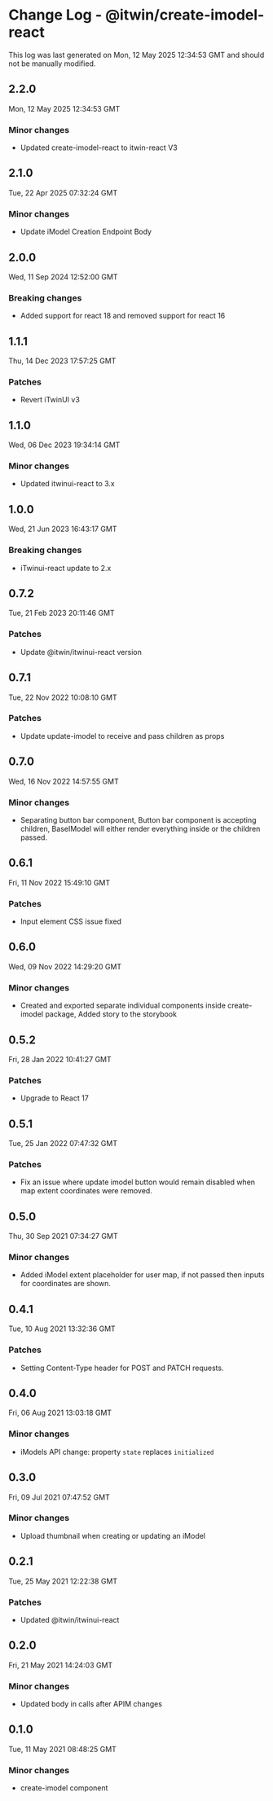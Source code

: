 # Change Log - @itwin/create-imodel-react

This log was last generated on Mon, 12 May 2025 12:34:53 GMT and should not be manually modified.

## 2.2.0
Mon, 12 May 2025 12:34:53 GMT

### Minor changes

- Updated create-imodel-react to itwin-react V3

## 2.1.0
Tue, 22 Apr 2025 07:32:24 GMT

### Minor changes

- Update iModel Creation Endpoint Body

## 2.0.0
Wed, 11 Sep 2024 12:52:00 GMT

### Breaking changes

- Added support for react 18 and removed support for react 16

## 1.1.1
Thu, 14 Dec 2023 17:57:25 GMT

### Patches

- Revert iTwinUI v3

## 1.1.0
Wed, 06 Dec 2023 19:34:14 GMT

### Minor changes

- Updated itwinui-react to 3.x

## 1.0.0
Wed, 21 Jun 2023 16:43:17 GMT

### Breaking changes

- iTwinui-react update to 2.x

## 0.7.2
Tue, 21 Feb 2023 20:11:46 GMT

### Patches

- Update @itwin/itwinui-react version

## 0.7.1
Tue, 22 Nov 2022 10:08:10 GMT

### Patches

- Update update-imodel to receive and pass children as props

## 0.7.0
Wed, 16 Nov 2022 14:57:55 GMT

### Minor changes

- Separating button bar component, Button bar component is accepting children, BaseIModel will either render everything inside or the children passed.

## 0.6.1
Fri, 11 Nov 2022 15:49:10 GMT

### Patches

- Input element CSS issue fixed

## 0.6.0
Wed, 09 Nov 2022 14:29:20 GMT

### Minor changes

- Created and exported separate individual components inside create-imodel package, Added story to the storybook

## 0.5.2
Fri, 28 Jan 2022 10:41:27 GMT

### Patches

- Upgrade to React 17

## 0.5.1
Tue, 25 Jan 2022 07:47:32 GMT

### Patches

- Fix an issue where update imodel button would remain disabled when map extent coordinates were removed.

## 0.5.0
Thu, 30 Sep 2021 07:34:27 GMT

### Minor changes

- Added iModel extent placeholder for user map, if not passed then inputs for coordinates are shown.

## 0.4.1
Tue, 10 Aug 2021 13:32:36 GMT

### Patches

- Setting Content-Type header for POST and PATCH requests.

## 0.4.0
Fri, 06 Aug 2021 13:03:18 GMT

### Minor changes

- iModels API change: property `state` replaces `initialized`

## 0.3.0
Fri, 09 Jul 2021 07:47:52 GMT

### Minor changes

- Upload thumbnail when creating or updating an iModel

## 0.2.1
Tue, 25 May 2021 12:22:38 GMT

### Patches

- Updated @itwin/itwinui-react

## 0.2.0
Fri, 21 May 2021 14:24:03 GMT

### Minor changes

- Updated body in calls after APIM changes

## 0.1.0
Tue, 11 May 2021 08:48:25 GMT

### Minor changes

- create-imodel component

